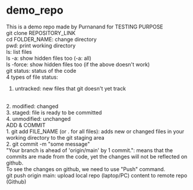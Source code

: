 # demo_repo
This is a demo repo made by Purnanand for TESTING PURPOSE
<br>
git clone REPOSITORY_LINK
<br>
cd FOLDER_NAME: change directory
<br>
pwd: print working directory
<br>
ls: list files
<br>
ls -a: show hidden files too (-a: all)
<br>
ls -force: show hidden files too (if the above doesn't work)
<br>
git status: status of the code
<br>
4 types of file status:
<br>
1. untracked: new files that git doesn't yet track
<br>
2. modified: changed
<br>
3. staged: file is ready to be committed
<br>
4. unmodified: unchanged
<br>
ADD & COMMIT
<br>
1. git add FILE_NAME (or . for all files): adds new or changed files in your working directory to the git staging area
<br>
2. git commit -m "some message"
<br>
"Your branch is ahead of 'origin/main' by 1 commit.": means that the commits are made from the code, yet the changes will not be reflected on github.
<br>
To see the changes on github, we need to use "Push" command.
<br>
git push origin main: upload local repo (laptop/PC) content to remote repo (Github)
